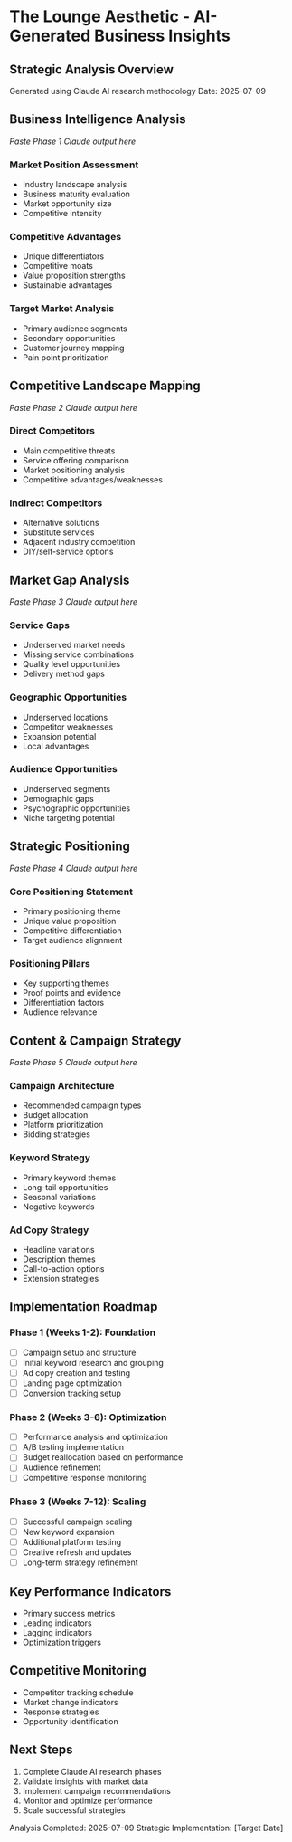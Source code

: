 # The Lounge Aesthetic - AI-Generated Business Insights

## Strategic Analysis Overview
Generated using Claude AI research methodology
Date: 2025-07-09

## Business Intelligence Analysis
*Paste Phase 1 Claude output here*

### Market Position Assessment
- Industry landscape analysis
- Business maturity evaluation
- Market opportunity size
- Competitive intensity

### Competitive Advantages
- Unique differentiators
- Competitive moats
- Value proposition strengths
- Sustainable advantages

### Target Market Analysis
- Primary audience segments
- Secondary opportunities
- Customer journey mapping
- Pain point prioritization

## Competitive Landscape Mapping
*Paste Phase 2 Claude output here*

### Direct Competitors
- Main competitive threats
- Service offering comparison
- Market positioning analysis
- Competitive advantages/weaknesses

### Indirect Competitors
- Alternative solutions
- Substitute services
- Adjacent industry competition
- DIY/self-service options

## Market Gap Analysis
*Paste Phase 3 Claude output here*

### Service Gaps
- Underserved market needs
- Missing service combinations
- Quality level opportunities
- Delivery method gaps

### Geographic Opportunities
- Underserved locations
- Competitor weaknesses
- Expansion potential
- Local advantages

### Audience Opportunities
- Underserved segments
- Demographic gaps
- Psychographic opportunities
- Niche targeting potential

## Strategic Positioning
*Paste Phase 4 Claude output here*

### Core Positioning Statement
- Primary positioning theme
- Unique value proposition
- Competitive differentiation
- Target audience alignment

### Positioning Pillars
- Key supporting themes
- Proof points and evidence
- Differentiation factors
- Audience relevance

## Content & Campaign Strategy
*Paste Phase 5 Claude output here*

### Campaign Architecture
- Recommended campaign types
- Budget allocation
- Platform prioritization
- Bidding strategies

### Keyword Strategy
- Primary keyword themes
- Long-tail opportunities
- Seasonal variations
- Negative keywords

### Ad Copy Strategy
- Headline variations
- Description themes
- Call-to-action options
- Extension strategies

## Implementation Roadmap

### Phase 1 (Weeks 1-2): Foundation
- [ ] Campaign setup and structure
- [ ] Initial keyword research and grouping
- [ ] Ad copy creation and testing
- [ ] Landing page optimization
- [ ] Conversion tracking setup

### Phase 2 (Weeks 3-6): Optimization
- [ ] Performance analysis and optimization
- [ ] A/B testing implementation
- [ ] Budget reallocation based on performance
- [ ] Audience refinement
- [ ] Competitive response monitoring

### Phase 3 (Weeks 7-12): Scaling
- [ ] Successful campaign scaling
- [ ] New keyword expansion
- [ ] Additional platform testing
- [ ] Creative refresh and updates
- [ ] Long-term strategy refinement

## Key Performance Indicators
- Primary success metrics
- Leading indicators
- Lagging indicators
- Optimization triggers

## Competitive Monitoring
- Competitor tracking schedule
- Market change indicators
- Response strategies
- Opportunity identification

## Next Steps
1. Complete Claude AI research phases
2. Validate insights with market data
3. Implement campaign recommendations
4. Monitor and optimize performance
5. Scale successful strategies

Analysis Completed: 2025-07-09
Strategic Implementation: [Target Date]

